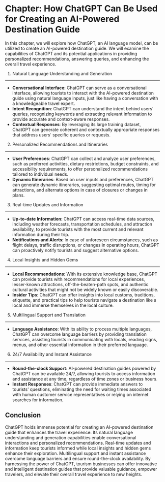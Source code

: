 Chapter: How ChatGPT Can Be Used for Creating an AI-Powered Destination Guide
=============================================================================

In this chapter, we will explore how ChatGPT, an AI language model, can be utilized to create an AI-powered destination guide. We will examine the capabilities of ChatGPT and its potential applications in providing personalized recommendations, answering queries, and enhancing the overall travel experience.

1. Natural Language Understanding and Generation
------------------------------------------------

* **Conversational Interface**: ChatGPT can serve as a conversational interface, allowing tourists to interact with the AI-powered destination guide using natural language inputs, just like having a conversation with a knowledgeable travel expert.
* **Intent Recognition**: ChatGPT can understand the intent behind users' queries, recognizing keywords and extracting relevant information to provide accurate and context-aware responses.
* **Contextual Responses**: By leveraging its large training dataset, ChatGPT can generate coherent and contextually appropriate responses that address users' specific queries or requests.

2. Personalized Recommendations and Itineraries
-----------------------------------------------

* **User Preferences**: ChatGPT can collect and analyze user preferences, such as preferred activities, dietary restrictions, budget constraints, and accessibility requirements, to offer personalized recommendations tailored to individual needs.
* **Dynamic Itineraries**: Based on user inputs and preferences, ChatGPT can generate dynamic itineraries, suggesting optimal routes, timing for attractions, and alternate options in case of closures or changes in plans.

3. Real-time Updates and Information
------------------------------------

* **Up-to-date Information**: ChatGPT can access real-time data sources, including weather forecasts, transportation schedules, and attraction availability, to provide tourists with the most current and relevant information during their trip.
* **Notifications and Alerts**: In case of unforeseen circumstances, such as flight delays, traffic disruptions, or changes in operating hours, ChatGPT can proactively notify tourists and suggest alternative options.

4. Local Insights and Hidden Gems
---------------------------------

* **Local Recommendations**: With its extensive knowledge base, ChatGPT can provide tourists with recommendations for local experiences, lesser-known attractions, off-the-beaten-path spots, and authentic cultural activities that might not be widely known or easily discoverable.
* **Insider Tips**: ChatGPT can offer insights into local customs, traditions, etiquette, and practical tips to help tourists navigate a destination like a local and immerse themselves in the local culture.

5. Multilingual Support and Translation
---------------------------------------

* **Language Assistance**: With its ability to process multiple languages, ChatGPT can overcome language barriers by providing translation services, assisting tourists in communicating with locals, reading signs, menus, and other essential information in their preferred language.

6. 24/7 Availability and Instant Assistance
-------------------------------------------

* **Round-the-clock Support**: AI-powered destination guides powered by ChatGPT can be available 24/7, allowing tourists to access information and assistance at any time, regardless of time zones or business hours.
* **Instant Responses**: ChatGPT can provide immediate answers to tourists' questions, eliminating the need for waiting times associated with human customer service representatives or relying on internet searches for information.

Conclusion
----------

ChatGPT holds immense potential for creating an AI-powered destination guide that enhances the travel experience. Its natural language understanding and generation capabilities enable conversational interactions and personalized recommendations. Real-time updates and information keep tourists informed while local insights and hidden gems enhance their exploration. Multilingual support and instant assistance overcome language barriers and ensure round-the-clock availability. By harnessing the power of ChatGPT, tourism businesses can offer innovative and intelligent destination guides that provide valuable guidance, empower travelers, and elevate their overall travel experience to new heights.

